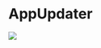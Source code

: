 # AppUpdater

[![](https://jitpack.io/v/DerTyp7214/AppUpdater.svg)](https://jitpack.io/#DerTyp7214/AppUpdater)
